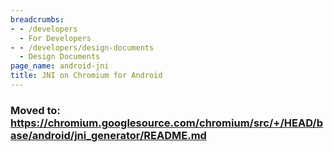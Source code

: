 ```yaml
---
breadcrumbs:
- - /developers
  - For Developers
- - /developers/design-documents
  - Design Documents
page_name: android-jni
title: JNI on Chromium for Android
---
```


### Moved to: <https://chromium.googlesource.com/chromium/src/+/HEAD/base/android/jni_generator/README.md>
